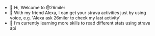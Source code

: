 - 👋 Hi, Welcome to @26miler
- 👀 With my friend Alexa, I can get your strava activities just by using voice, e.g. 'Alexa ask 26miler to check my last activity'
- 🌱 I’m currently learning more skills to read different stats using strava api

<!---
26miler/26miler is a ✨ special ✨ repository because its `README.md` (this file) appears on your GitHub profile.
You can click the Preview link to take a look at your changes.
--->
